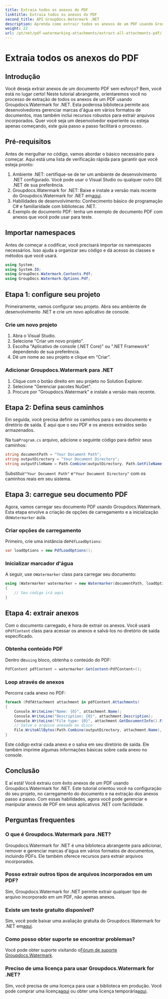 ```yaml
---
title: Extraia todos os anexos do PDF
linktitle: Extraia todos os anexos do PDF
second_title: API GroupDocs.Watermark .NET
description: Aprenda como extrair todos os anexos de um PDF usando Groupdocs.Watermark for .NET. Siga nosso guia passo a passo para um processo de extração perfeito.
weight: 22
url: /pt/net/pdf-watermarking-attachments/extract-all-attachments-pdf/
---
```


# Extraia todos os anexos do PDF

## Introdução
Você deseja extrair anexos de um documento PDF sem esforço? Bem, você está no lugar certo! Neste tutorial abrangente, orientaremos você no processo de extração de todos os anexos de um PDF usando Groupdocs.Watermark for .NET. Esta poderosa biblioteca permite aos desenvolvedores gerenciar marcas d'água em vários formatos de documentos, mas também inclui recursos robustos para extrair arquivos incorporados. Quer você seja um desenvolvedor experiente ou esteja apenas começando, este guia passo a passo facilitará o processo.
## Pré-requisitos
Antes de mergulhar no código, vamos abordar o básico necessário para começar. Aqui está uma lista de verificação rápida para garantir que você esteja pronto:
1. Ambiente .NET: certifique-se de ter um ambiente de desenvolvimento .NET configurado. Você pode usar o Visual Studio ou qualquer outro IDE .NET de sua preferência.
2.  Groupdocs.Watermark for .NET: Baixe e instale a versão mais recente do Groupdocs.Watermark for .NET em[aqui](https://releases.groupdocs.com/Watermark/net/).
3. Habilidades de desenvolvimento: Conhecimento básico de programação C# e familiaridade com bibliotecas .NET.
4. Exemplo de documento PDF: tenha um exemplo de documento PDF com anexos que você pode usar para teste.
## Importar namespaces
Antes de começar a codificar, você precisará importar os namespaces necessários. Isso ajuda a organizar seu código e dá acesso às classes e métodos que você usará.
```csharp
using System;
using System.IO;
using GroupDocs.Watermark.Contents.Pdf;
using GroupDocs.Watermark.Options.Pdf;
```
## Etapa 1: configure seu projeto
Primeiramente, vamos configurar seu projeto. Abra seu ambiente de desenvolvimento .NET e crie um novo aplicativo de console.
### Crie um novo projeto
1. Abra o Visual Studio.
2. Selecione "Criar um novo projeto".
3. Escolha "Aplicativo de console (.NET Core)" ou ".NET Framework" dependendo de sua preferência.
4. Dê um nome ao seu projeto e clique em “Criar”.
### Adicionar Groupdocs.Watermark para .NET
1. Clique com o botão direito em seu projeto no Solution Explorer.
2. Selecione "Gerenciar pacotes NuGet".
3. Procure por "Groupdocs.Watermark" e instale a versão mais recente.
## Etapa 2: Defina seus caminhos
Em seguida, você precisa definir os caminhos para o seu documento e diretório de saída. É aqui que o seu PDF e os anexos extraídos serão armazenados.

 Na tua`Program.cs` arquivo, adicione o seguinte código para definir seus caminhos:
```csharp
string documentPath = "Your Document Path";
string outputDirectory = "Your Document Directory";
string outputFileName = Path.Combine(outputDirectory, Path.GetFileName(documentPath));
```
 Substituir`"Your Document Path"` e`"Your Document Directory"` com os caminhos reais em seu sistema.
## Etapa 3: carregue seu documento PDF
 Agora, vamos carregar seu documento PDF usando Groupdocs.Watermark. Esta etapa envolve a criação de opções de carregamento e a inicialização do`Watermarker` aula.
### Criar opções de carregamento
 Primeiro, crie uma instância de`PdfLoadOptions`:
```csharp
var loadOptions = new PdfLoadOptions();
```
### Inicializar marcador d'água
 A seguir, use o`Watermarker` class para carregar seu documento:
```csharp
using (Watermarker watermarker = new Watermarker(documentPath, loadOptions))
{
    // Seu código irá aqui
}
```
## Etapa 4: extrair anexos
Com o documento carregado, é hora de extrair os anexos. Você usará o`PdfContent` class para acessar os anexos e salvá-los no diretório de saída especificado.
### Obtenha conteúdo PDF
 Dentro de`using` bloco, obtenha o conteúdo do PDF:
```csharp
PdfContent pdfContent = watermarker.GetContent<PdfContent>();
```
### Loop através de anexos
Percorra cada anexo no PDF:
```csharp
foreach (PdfAttachment attachment in pdfContent.Attachments)
{
    Console.WriteLine("Name: {0}", attachment.Name);
    Console.WriteLine("Description: {0}", attachment.Description);
    Console.WriteLine("File type: {0}", attachment.GetDocumentInfo().FileType);
    // Salve o arquivo anexado no disco
    File.WriteAllBytes(Path.Combine(outputDirectory, attachment.Name), attachment.Content);
}
```
Este código extrai cada anexo e o salva em seu diretório de saída. Ele também imprime algumas informações básicas sobre cada anexo no console.
## Conclusão
E aí está! Você extraiu com êxito anexos de um PDF usando Groupdocs.Watermark for .NET. Este tutorial orientou você na configuração do seu projeto, no carregamento do documento e na extração dos anexos passo a passo. Com essas habilidades, agora você pode gerenciar e manipular anexos de PDF em seus aplicativos .NET com facilidade.
## Perguntas frequentes
### O que é Groupdocs.Watermark para .NET?
Groupdocs.Watermark for .NET é uma biblioteca abrangente para adicionar, remover e gerenciar marcas d'água em vários formatos de documentos, incluindo PDFs. Ele também oferece recursos para extrair arquivos incorporados.
### Posso extrair outros tipos de arquivos incorporados em um PDF?
Sim, Groupdocs.Watermark for .NET permite extrair qualquer tipo de arquivo incorporado em um PDF, não apenas anexos.
### Existe um teste gratuito disponível?
 Sim, você pode baixar uma avaliação gratuita do Groupdocs.Watermark for .NET em[aqui](https://releases.groupdocs.com/).
### Como posso obter suporte se encontrar problemas?
 Você pode obter suporte visitando o[Fórum de suporte Groupdocs.Watermark](https://forum.groupdocs.com/c/watermark/19).
### Preciso de uma licença para usar Groupdocs.Watermark for .NET?
 Sim, você precisa de uma licença para usar a biblioteca em produção. Você pode comprar uma licença[aqui](https://purchase.groupdocs.com/buy) ou obter uma licença temporária[aqui](https://purchase.groupdocs.com/temporary-license/).